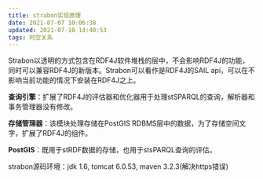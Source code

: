 ```yaml
---
title: strabon实现原理
date: 2021-07-07 10:06:38
updated: 2021-07-10 14:40:53
tags: 时空关系
---
```


Strabon以透明的方式包含在RDF4J软件堆栈的层中，不会影响RDF4J的功能，同时可以兼容RDF4J的新版本。Strabon可以看作是RDF4J的SAIL api，可以在不影响当前功能的情况下安装在RDF4J之上。

**查询引擎**：扩展了RDF4J的评估器和优化器用于处理stSPARQL的查询，解析器和事务管理器没有修改。

**存储管理器**：该模块处理存储在PostGIS RDBMS层中的数据，为了存储空间文字，扩展了RDF4J的组件。

**PostGIS**：既用于stRDF数据的存储，也用于stsPARQL查询的评估。

strabon源码环境：jdk 1.6, tomcat 6.0.53, maven 3.2.3(解决https错误)



